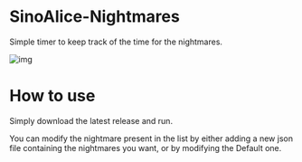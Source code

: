 # SinoAlice-Nightmares

Simple timer to keep track of the time for the nightmares.

![img](https://i.ibb.co/zJpktz7/Capture.png)

# How to use

Simply download the latest release and run.

You can modify the nightmare present in the list by either adding a new json file containing the nightmares you want, or by modifying the Default one.
